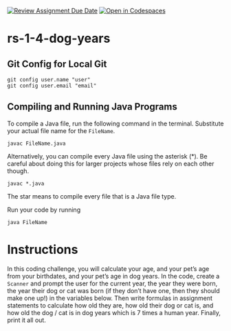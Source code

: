 [![Review Assignment Due Date](https://classroom.github.com/assets/deadline-readme-button-22041afd0340ce965d47ae6ef1cefeee28c7c493a6346c4f15d667ab976d596c.svg)](https://classroom.github.com/a/lC9_09gP)
[![Open in Codespaces](https://classroom.github.com/assets/launch-codespace-2972f46106e565e64193e422d61a12cf1da4916b45550586e14ef0a7c637dd04.svg)](https://classroom.github.com/open-in-codespaces?assignment_repo_id=20336930)
# rs-1-4-dog-years

## Git Config for Local Git
```
git config user.name "user"
git config user.email "email"
```

## Compiling and Running Java Programs
To compile a Java file, run the following command in the terminal.  Substitute your actual file name for the `FileName`.
```
javac FileName.java
```

Alternatively, you can compile every Java file using the asterisk (*).  Be careful about doing this for larger projects whose files rely on each other though.
```
javac *.java
```
The star means to compile every file that is a Java file type.

Run your code by running
```
java FileName
```

# Instructions  

In this coding challenge, you will calculate your age, and your pet’s age from your birthdates, and your pet’s age in dog years. In the code, create a `Scanner` and prompt the user for the current year, the year they were born, the year their dog or cat was born (if they don’t have one, then they should make one up!) in the variables below. Then write formulas in assignment statements to calculate how old they are, how old their dog or cat is, and how old the dog / cat is in dog years which is 7 times a human year. Finally, print it all out.